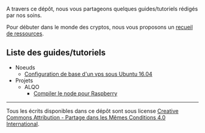 A travers ce dépôt, nous vous partageons quelques guides/tutoriels rédigés par nos soins.

Pour débuter dans le monde des cryptos, nous vous proposons un [recueil de ressources](Recueil-pour-debutant.md).

## Liste des guides/tutoriels
- Noeuds
	- [Configuration de base d'un vps sous Ubuntu 16.04](noeuds/Configuration%20de%20base%20d'un%20vps%20sous%20ubuntu%2016.04.md)
- Projets
	- ALQO
		- [Compiler le node pour Raspberry](Projets/ALQO/Compiler_le_node_pour_rapsberry.md)

------------
Tous les écrits disponibles dans ce dépôt sont sous license [Creative Commons Attribution - Partage dans les Mêmes Conditions 4.0 International](https://creativecommons.org/licenses/by-sa/4.0/deed.fr "Licence Creative Commons Attribution - Partage dans les Mêmes Conditions 4.0 International").
